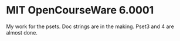 # MIT OpenCourseWare 6.0001

My work for the psets. Doc strings are in the making. Pset3 and 4 are almost done.

